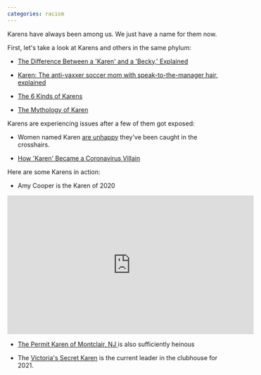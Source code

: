 ```yaml
---
categories: racism
---
```


Karens have always been among us. We just have a name for them now.

First, let's take a look at Karens and others in the same phylum:

* [The Difference Between a 'Karen' and a 'Becky,' Explained](https://www.theroot.com/the-difference-between-a-karen-and-a-becky-explained-1842708257)

* [Karen: The anti-vaxxer soccer mom with speak-to-the-manager hair, explained](https://www.vox.com/2020/2/5/21079162/karen-name-insult-meme-manager)

* [The 6 Kinds of Karens](https://www.theroot.com/the-6-kinds-of-karens-1847475979)

* [The Mythology of Karen](https://www.theatlantic.com/international/archive/2020/08/karen-meme-coronavirus/615355/)

Karens are experiencing issues after a few of them got exposed:
* Women named Karen [are unhappy](https://www.theguardian.com/lifeandstyle/2020/may/13/karen-meme-what-does-it-mean) they've been caught in the crosshairs.

* [How 'Karen' Became a Coronavirus Villain](https://www.theatlantic.com/technology/archive/2020/05/coronavirus-karen-memes-reddit-twitter-carolyn-goodman/611104/)

Here are some Karens in action:

* Amy Cooper is the Karen of 2020
<iframe width="560" height="315" src="https://www.youtube.com/embed/B5MA5fRK0Y8" title="YouTube video player" frameborder="0" allow="accelerometer; autoplay; clipboard-write; encrypted-media; gyroscope; picture-in-picture" allowfullscreen></iframe>

* [The Permit Karen of Montclair, NJ ](https://www.thecut.com/article/montclair-new-jersey-permit-karen.html)is also sufficiently heinous

* The [Victoria's Secret Karen](https://www.theroot.com/i-just-came-to-get-my-free-panties-the-victorias-secre-1847280848) is the current leader in the clubhouse for 2021.